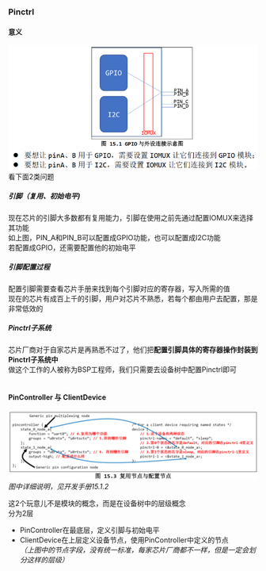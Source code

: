### Pinctrl
#### 意义
![20230412144208.png](pic%2F20230412144208.png)  
看下面2类问题  
##### 引脚（复用、初始电平)
现在芯片的引脚大多数都有复用能力，引脚在使用之前先通过配置IOMUX来选择其功能  
如上图，PIN_A和PIN_B可以配置成GPIO功能，也可以配置成I2C功能  
若配置成GPIO，还需要配置他的初始电平

##### 引脚配置过程
配置引脚需要查看芯片手册来找到每个引脚对应的寄存器，写入所需的值  
现在的芯片有成百上千的引脚，用户对芯片不熟悉，若每个都由用户去配置，那是非常低效的 

##### Pinctrl子系统
芯片厂商对于自家芯片是再熟悉不过了，他们把**配置引脚具体的寄存器操作封装到Pinctrl子系统中**  
做这个工作的人被称为BSP工程师，我们只需要去设备树中配置Pinctrl即可  
<br>

#### PinController 与 ClientDevice
![20230412151230.png](pic%2F20230412151230.png)  
*图中详细说明，见开发手册15.1.2*  

这2个玩意儿不是模块的概念，而是在设备树中的层级概念  
分为2层  
* PinController在最底层，定义引脚与初始电平
* ClientDevice在上层定义设备节点，使用PinController中定义的节点  
*（上图中的节点字段，没有统一标准，每家芯片厂商都不一样，但是一定会划分这样的层级）*

